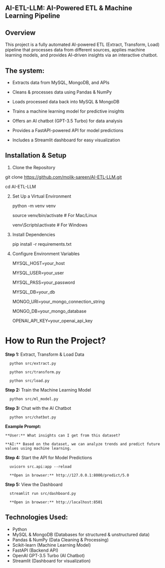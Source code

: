 ## AI-ETL-LLM: AI-Powered ETL & Machine Learning Pipeline  

## Overview

This project is a fully automated AI-powered ETL (Extract, Transform, Load) pipeline that processes data from different sources, applies machine learning models, and provides AI-driven insights via an interactive chatbot.  

## The system:  
- Extracts data from MySQL, MongoDB, and APIs
  
- Cleans & processes data using Pandas & NumPy

- Loads processed data back into MySQL & MongoDB

- Trains a machine learning model for predictive insights

- Offers an AI chatbot (GPT-3.5 Turbo) for data analysis

- Provides a FastAPI-powered API for model predictions

- Includes a Streamlit dashboard for easy visualization

## Installation & Setup  

1. Clone the Repository

  git clone https://github.com/molik-sareen/AI-ETL-LLM.git
  
  cd AI-ETL-LLM

2. Set Up a Virtual Environment

      python -m venv venv
  
      source venv/bin/activate   # For Mac/Linux
  
      venv\Scripts\activate      # For Windows

3. Install Dependencies

      pip install -r requirements.txt

4. Configure Environment Variables

      MYSQL_HOST=your_host
      
      MYSQL_USER=your_user
      
      MYSQL_PASS=your_password
      
      MYSQL_DB=your_db
      
      MONGO_URI=your_mongo_connection_string
      
      MONGO_DB=your_mongo_database
      
      OPENAI_API_KEY=your_openai_api_key

# How to Run the Project?

**Step 1:** Extract, Transform & Load Data

      python src/extract.py
      
      python src/transform.py
      
      python src/load.py

**Step 2:** Train the Machine Learning Model

      python src/ml_model.py

**Step 3:** Chat with the AI Chatbot

      python src/chatbot.py

**Example Prompt:**

    **User:** What insights can I get from this dataset?
    
    **AI:** Based on the dataset, we can analyze trends and predict future values using machine learning.

**Step 4:** Start the API for Model Predictions

      uvicorn src.api:app --reload

      **Open in browser:** http://127.0.0.1:8000/predict/5.0

**Step 5:** View the Dashboard

      streamlit run src/dashboard.py
      
      **Open in browser:** http://localhost:8501

## Technologies Used:

  - Python
  - MySQL & MongoDB (Databases for structured & unstructured data)
  - Pandas & NumPy (Data Cleaning & Processing)
  - Scikit-learn (Machine Learning Model)
  - FastAPI (Backend API)
  - OpenAI GPT-3.5 Turbo (AI Chatbot)
  - Streamlit (Dashboard for visualization)
